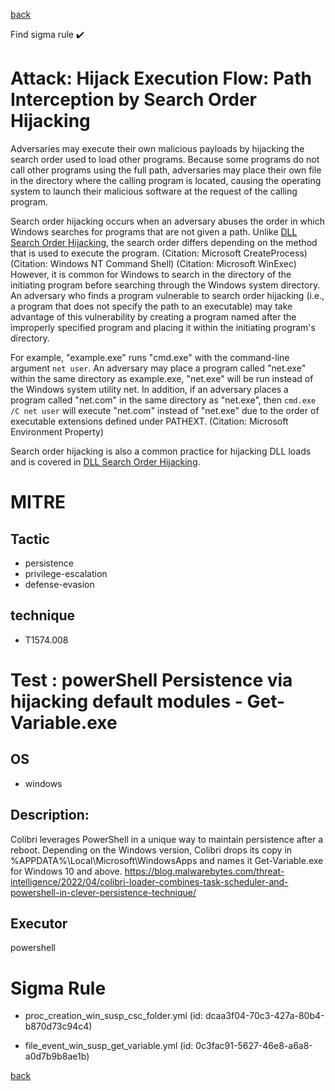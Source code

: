 
[back](../index.md)

Find sigma rule :heavy_check_mark: 

# Attack: Hijack Execution Flow: Path Interception by Search Order Hijacking 

Adversaries may execute their own malicious payloads by hijacking the search order used to load other programs. Because some programs do not call other programs using the full path, adversaries may place their own file in the directory where the calling program is located, causing the operating system to launch their malicious software at the request of the calling program.

Search order hijacking occurs when an adversary abuses the order in which Windows searches for programs that are not given a path. Unlike [DLL Search Order Hijacking](https://attack.mitre.org/techniques/T1574/001), the search order differs depending on the method that is used to execute the program. (Citation: Microsoft CreateProcess) (Citation: Windows NT Command Shell) (Citation: Microsoft WinExec) However, it is common for Windows to search in the directory of the initiating program before searching through the Windows system directory. An adversary who finds a program vulnerable to search order hijacking (i.e., a program that does not specify the path to an executable) may take advantage of this vulnerability by creating a program named after the improperly specified program and placing it within the initiating program's directory.

For example, "example.exe" runs "cmd.exe" with the command-line argument <code>net user</code>. An adversary may place a program called "net.exe" within the same directory as example.exe, "net.exe" will be run instead of the Windows system utility net. In addition, if an adversary places a program called "net.com" in the same directory as "net.exe", then <code>cmd.exe /C net user</code> will execute "net.com" instead of "net.exe" due to the order of executable extensions defined under PATHEXT. (Citation: Microsoft Environment Property)

Search order hijacking is also a common practice for hijacking DLL loads and is covered in [DLL Search Order Hijacking](https://attack.mitre.org/techniques/T1574/001).

# MITRE
## Tactic
  - persistence
  - privilege-escalation
  - defense-evasion


## technique
  - T1574.008


# Test : powerShell Persistence via hijacking default modules - Get-Variable.exe
## OS
  - windows


## Description:
Colibri leverages PowerShell in a unique way to maintain persistence after a reboot. Depending on the Windows version, Colibri drops its copy in %APPDATA%\Local\Microsoft\WindowsApps and 
names it Get-Variable.exe for Windows 10 and above.
https://blog.malwarebytes.com/threat-intelligence/2022/04/colibri-loader-combines-task-scheduler-and-powershell-in-clever-persistence-technique/


## Executor
powershell

# Sigma Rule
 - proc_creation_win_susp_csc_folder.yml (id: dcaa3f04-70c3-427a-80b4-b870d73c94c4)

 - file_event_win_susp_get_variable.yml (id: 0c3fac91-5627-46e8-a6a8-a0d7b9b8ae1b)



[back](../index.md)
